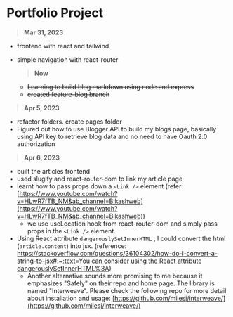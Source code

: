 # Portfolio Project

> **Mar 31, 2023**
> 
- frontend with react and tailwind
- simple navigation with react-router
    
    > **Now**
    > 
    - ~~Learning to build blog markdown using node and express~~
    - ~~created feature-blog branch~~

> **Apr 5, 2023**
> 
- refactor folders. create pages folder
- Figured out how to use Blogger API to build my blogs page, basically using API key to retrieve blog data and no need to have Oauth 2.0 authorization

> **Apr 6, 2023**
> 
- built the articles frontend
- used slugify and react-router-dom to link my article page
- learnt how to pass props down a `<Link />` element (refer: [https://www.youtube.com/watch?v=HLwR7fTB_NM&ab_channel=Bikashweb](https://www.youtube.com/watch?v=HLwR7fTB_NM&ab_channel=Bikashweb))
    - we use useLocation hook from react-router-dom and simply pass props in the `<Link />` element.
- Using React attribute `dangerouslySetInnerHTML` , I could convert the html (`article.content`) into jsx. (reference: [https://stackoverflow.com/questions/36104302/how-do-i-convert-a-string-to-jsx#:~:text=You can consider using the React attribute dangerouslySetInnerHTML%3A](https://stackoverflow.com/questions/36104302/how-do-i-convert-a-string-to-jsx#:~:text=You%20can%20consider%20using%20the%20React%20attribute%20dangerouslySetInnerHTML%3A))
    - Another alternative sounds more promising to me because it emphasizes "Safely" on their repo and home page. The library is named "Interweave". Please check the following repo for more detail about installation and usage: [https://github.com/milesj/interweave/](https://github.com/milesj/interweave/)
